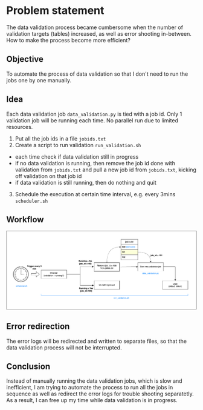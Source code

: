 # Problem statement
The data validation process became cumbersome when the number of validation targets (tables) increased, as well as error shooting in-between. How to make the process become more efficient?

## Objective
To automate the process of data validation so that I don't need to run the jobs one by one manually.

## Idea
Each data validation job ```data_validation.py``` is tied with a job id. Only 1 validation job will be running each time. No parallel run due to limited resources.
1. Put all the job ids in a file ```jobids.txt```
2. Create a script to run validation ```run_validation.sh``` 
  - each time check if data validation still in progress
  - if no data validation is running, then remove the job id done with validation from ```jobids.txt``` and pull a new job id from ```jobids.txt```, kicking off validation on that job id
  - if data validation is still running, then do nothing and quit
3. Schedule the execution at certain time interval, e.g. every 3mins ```scheduler.sh```

## Workflow

![workflow](/workflow.png)

## Error redirection
The error logs will be redirected and written to separate files, so that the data validation process will not be interrupted.

## Conclusion
Instead of manually running the data validation jobs, which is slow and inefficient, I am trying to automate the process to run all the jobs in sequence as well as redirect the error logs for trouble shooting separatetly. As a result, I can free up my time while data validation is in progress.
